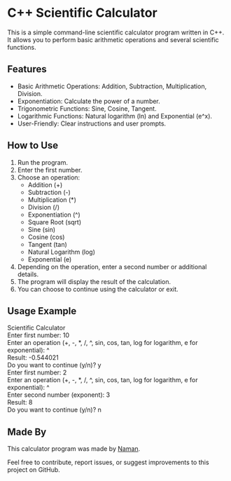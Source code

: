 # C++ Scientific Calculator

This is a simple command-line scientific calculator program written in C++. It allows you to perform basic arithmetic operations and several scientific functions.

## Features

- Basic Arithmetic Operations: Addition, Subtraction, Multiplication, Division.
- Exponentiation: Calculate the power of a number.
- Trigonometric Functions: Sine, Cosine, Tangent.
- Logarithmic Functions: Natural logarithm (ln) and Exponential (e^x).
- User-Friendly: Clear instructions and user prompts.

## How to Use

1. Run the program.
2. Enter the first number.
3. Choose an operation:
   - Addition (+)
   - Subtraction (-)
   - Multiplication (*)
   - Division (/)
   - Exponentiation (^)
   - Square Root (sqrt)
   - Sine (sin)
   - Cosine (cos)
   - Tangent (tan)
   - Natural Logarithm (log)
   - Exponential (e)
4. Depending on the operation, enter a second number or additional details.
5. The program will display the result of the calculation.
6. You can choose to continue using the calculator or exit.

## Usage Example

Scientific Calculator<br>
Enter first number: 10<br>
Enter an operation (+, -, *, /, ^, sin, cos, tan, log for logarithm, e for exponential): ^<br>
Result: -0.544021<br>
Do you want to continue (y/n)? y<br>
Enter first number: 2<br>
Enter an operation (+, -, *, /, ^, sin, cos, tan, log for logarithm, e for exponential): ^ <br>
Enter second number (exponent): 3<br>
Result: 8<br>
Do you want to continue (y/n)? n<br>

## Made By

This calculator program was made by [Naman](https://github.com/NamanOG).

Feel free to contribute, report issues, or suggest improvements to this project on GitHub.